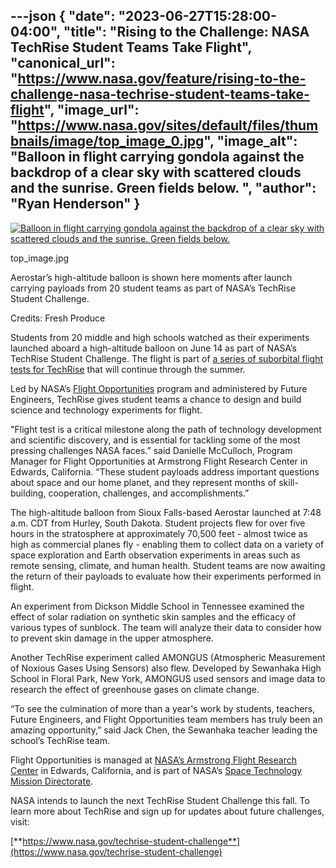 ---json
{
  "date": "2023-06-27T15:28:00-04:00",
  "title": "Rising to the Challenge: NASA TechRise Student Teams Take Flight",
  "canonical_url": "https://www.nasa.gov/feature/rising-to-the-challenge-nasa-techrise-student-teams-take-flight",
  "image_url": "https://www.nasa.gov/sites/default/files/thumbnails/image/top_image_0.jpg",
  "image_alt": "Balloon in flight carrying gondola against the backdrop of a clear sky with scattered clouds and the sunrise. Green fields below.  ",
  "author": "Ryan Henderson"
}
---

[![Balloon in flight carrying gondola against the backdrop of a clear sky with scattered clouds and the sunrise. Green fields below.  ](/sites/default/files/styles/full_width/public/thumbnails/image/top_image_0.jpg?itok=nGMt74QJ)](/sites/default/files/thumbnails/image/top_image_0.jpg)

top\_image.jpg

Aerostar’s high-altitude balloon is shown here moments after launch carrying payloads from 20 student teams as part of NASA’s TechRise Student Challenge.

Credits: Fresh Produce

Students from 20 middle and high schools watched as their experiments launched aboard a high-altitude balloon on June 14 as part of NASA’s TechRise Student Challenge. The flight is part of [a series of suborbital flight tests for TechRise](https://www.nasa.gov/feature/nasa-techrise-student-experiments-count-down-to-flight) that will continue through the summer.

Led by NASA’s [Flight Opportunities](https://www.nasa.gov/directorates/spacetech/flightopportunities/index.html) program and administered by Future Engineers, TechRise gives student teams a chance to design and build science and technology experiments for flight.

"Flight test is a critical milestone along the path of technology development and scientific discovery, and is essential for tackling some of the most pressing challenges NASA faces.” said Danielle McCulloch, Program Manager for Flight Opportunities at Armstrong Flight Research Center in Edwards, California. “These student payloads address important questions about space and our home planet, and they represent months of skill-building, cooperation, challenges, and accomplishments.”

The high-altitude balloon from Sioux Falls-based Aerostar launched at 7:48 a.m. CDT from Hurley, South Dakota. Student projects flew for over five hours in the stratosphere at approximately 70,500 feet - almost twice as high as commercial planes fly - enabling them to collect data on a variety of space exploration and Earth observation experiments in areas such as remote sensing, climate, and human health. Student teams are now awaiting the return of their payloads to evaluate how their experiments performed in flight.

An experiment from Dickson Middle School in Tennessee examined the effect of solar radiation on synthetic skin samples and the efficacy of various types of sunblock. The team will analyze their data to consider how to prevent skin damage in the upper atmosphere.

Another TechRise experiment called AMONGUS (Atmospheric Measurement of Noxious Gases Using Sensors) also flew. Developed by Sewanhaka High School in Floral Park, New York, AMONGUS used sensors and image data to research the effect of greenhouse gases on climate change.

“To see the culmination of more than a year's work by students, teachers, Future Engineers, and Flight Opportunities team members has truly been an amazing opportunity,” said Jack Chen, the Sewanhaka teacher leading the school’s TechRise team.

Flight Opportunities is managed at [NASA’s Armstrong Flight Research Center](https://www.nasa.gov/centers/armstrong/home/index.html) in Edwards, California, and is part of NASA’s [Space Technology Mission Directorate](https://www.nasa.gov/directorates/spacetech/home/index.html).

NASA intends to launch the next TechRise Student Challenge this fall. To learn more about TechRise and sign up for updates about future challenges, visit:

[**https://www.nasa.gov/techrise-student-challenge**](https://www.nasa.gov/techrise-student-challenge)
